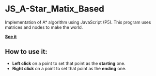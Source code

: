 # JS_A-Star_Matix_Based
Implementation of A* algorithm using JavaScript (P5). This program uses matrices and nodes to make the world. 

**[See it](https://jkutkut.github.io/JS_A-Star_Matix_Based/)**

## How to use it:
- **Left click** on a point to set that point as the **starting** one.
- **Right click** on a point to set that point as the **ending** one.